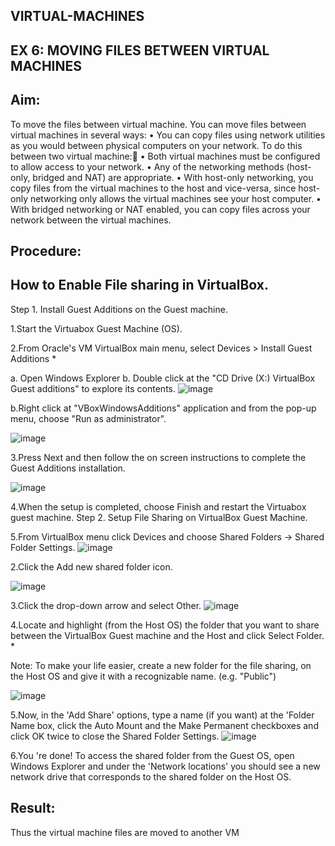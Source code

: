 ## VIRTUAL-MACHINES
## EX 6: MOVING FILES BETWEEN VIRTUAL MACHINES
## Aim: 
To move the files between virtual machine. You can move files between virtual machines in several ways: 
• You can copy files using network utilities as you would between physical computers on your network.
To do this between two virtual machine: • Both virtual machines must be configured to allow access to your network. 
• Any of the networking methods (host-only, bridged and NAT) are appropriate. 
• With host-only networking, you copy files from the virtual machines to the host and vice-versa, since host-only networking only allows the virtual machines see your host computer. 
• With bridged networking or NAT enabled, you can copy files across your network between the virtual machines.

## Procedure:
## How to Enable File sharing in VirtualBox.
Step 1. Install Guest Additions on the Guest machine.

1.Start the Virtuabox Guest Machine (OS).

2.From Oracle's VM VirtualBox main menu, select Devices > Install Guest Additions *

a. Open Windows Explorer b. Double click at the "CD Drive (X:) VirtualBox Guest additions" to explore its contents.
![image](https://github.com/user-attachments/assets/9acfae48-f541-43bf-9d91-8f2a3ca838ba)


b.Right click at "VBoxWindowsAdditions" application and from the pop-up menu, choose "Run as administrator".

![image](https://github.com/user-attachments/assets/3166653b-c5a5-4ea4-8471-4d5787fd1ffa)


3.Press Next and then follow the on screen instructions to complete the Guest Additions installation.

![image](https://github.com/user-attachments/assets/75680c91-25bd-40dd-86a7-d6306c540c97)


4.When the setup is completed, choose Finish and restart the Virtuabox guest machine. Step 2. Setup File Sharing on VirtualBox Guest Machine.

5.From VirtualBox menu click Devices and choose Shared Folders -> Shared Folder Settings.
![image](https://github.com/user-attachments/assets/9bb3f3ea-6dec-40bc-9bd7-02b77aca01a6)

2.Click the Add new shared folder icon.

![image](https://github.com/user-attachments/assets/607a3564-5c0f-4512-abf8-0afcbe6fde22)

3.Click the drop-down arrow and select Other.
![image](https://github.com/user-attachments/assets/e914c394-8acb-4479-ae73-b0632452bd2e)


4.Locate and highlight (from the Host OS) the folder that you want to share between the VirtualBox Guest machine and the Host and click Select Folder. *

Note: To make your life easier, create a new folder for the file sharing, on the Host OS and give it with a recognizable name. (e.g. "Public")

![image](https://github.com/user-attachments/assets/7af96d72-f9ee-4680-976b-17700033b5a0)


5.Now, in the 'Add Share' options, type a name (if you want) at the 'Folder Name box, click the Auto Mount and the Make Permanent checkboxes and click OK twice to close the Shared Folder Settings.
![image](https://github.com/user-attachments/assets/98b06e16-eb45-4576-8185-0c54df6f66bf)


6.You 're done! To access the shared folder from the Guest OS, open Windows Explorer and under the 'Network locations' you should see a new network drive that corresponds to the shared folder on the Host OS.

## Result:
Thus the virtual machine files are moved to another VM



